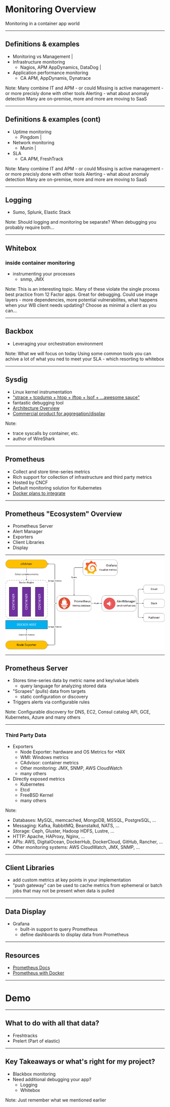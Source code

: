 # Monitoring Overview

Monitoring in a container app world

---

## Definitions & examples
- Monitoring vs Management |
- Infrastructure monitoring
   - Nagios, APM AppDynamics, DataDog |
- Application performance monitoring 
   - CA APM, AppDynamis, Dynatrace 

Note:
Many combine IT and APM - or could
Missing is active management - or more precisly done with other tools
Alerting - what about anomaly detection 
Many are on-premise, more and more are moving to SaaS

---

## Definitions & examples (cont)
- Uptime monitoring 
   - Pingdom |
- Network monitoring
   - Munin |
- SLA
   - CA APM, FreshTrack

Note:
Many combine IT and APM - or could
Missing is active management - or more precisly done with other tools
Alerting - what about anomaly detection 
Many are on-premise, more and more are moving to SaaS

---

## Logging
   - Sumo, Splunk, Elastic Stack

Note:
Should logging and monitoring be separate?  When debugging you probably require both...

---

## Whitebox
### inside container monitoring
- instrumenting your processes
   - snmp, JMX

Note:
This is an interesting topic.  Many of these violate the single process best practice from 12 Factor apps.
Great for debugging.
Could use image layers - more dependencies, more potential vulnerabilites, what happens when your WB client needs updating?
Choose as minimal a client as you can...

---

## Backbox
- Leveraging your orchestration environment

Note:
What we will focus on today
Using some common tools you can achive a lot of what you ned to meet your SLA - which resorting to whitebox


---

## Sysdig
- Linux kernel instrumentation
- ["strace + tcpdump + htop + iftop + lsof + ...awesome sauce"](https://github.com/draios/sysdig)
- fantastic debugging tool
- [Architecture Overview](https://sysdig.com/blog/sysdig-vs-dtrace-vs-strace-a-technical-discussion/)
- [Commercial product for aggregation/display](https://sysdig.com/product/monitor/)

Note:
- trace syscalls by container, etc.
- author of WireShark

---

## Prometheus
- Collect and store time-series metrics
- Rich support for collection of infrastructure and third party metrics
- Hosted by CNCF
- Default monitoring solution for Kubernetes
- [Docker plans to integrate](https://github.com/moby/moby/issues/27307)

---

## Prometheus "Ecosystem" Overview
- Prometheus Server
- Alert Manager
- Exporters
- Client Libraries
- Display

---

![DockerPrometheus](assets/prometheus-on-docker.png)

---

## Prometheus Server
- Stores time-series data by metric name and key/value labels
  - query language for analyzing stored data
- "Scrapes" (pulls) data from targets
  - static configuration or discovery
- Triggers alerts via configurable rules

Note:
Configurable discovery for DNS, EC2, Consul catalog API, GCE, Kubernetes, Azure and many others

---

### Third Party Data
- Exporters
  - Node Exporter: hardware and OS Metrics for *NIX
  - WMI: Windows metrics
  - CAdvisor: container metrics
  - Other monitoring: JMX, SNMP, AWS CloudWatch
  - many others
- Directly exposed metrics
  - Kubernetes
  - Etcd
  - FreeBSD Kernel
  - many others

Note:

- Databases: MySQL, memcached, MongoDB, MSSQL, PostgreSQL, ...
- Messaging: Kafka, RabbitMQ, Beanstalkd, NATS, ...
- Storage: Ceph, Gluster, Hadoop HDFS, Lustre, ...
- HTTP: Apache, HAProxy, Nginx, ...
- APIs: AWS, DigitalOcean, DockerHub, DockerCloud, GitHub, Rancher, ...
- Other monitoring systems: AWS CloudWatch, JMX, SNMP, ...

---

## Client Libraries
- add custom metrics at key points in your implementation
- "push gateway" can be used to cache metrics from ephemeral or batch jobs that may not be present when data is pulled

---

## Data Display
- Grafana
  - built-in support to query Prometheus
  - define dashboards to display data from Prometheus

---

## Resources
- [Prometheus Docs](https://prometheus.io/docs/introduction/overview/)
- [Prometheus with Docker](https://stefanprodan.com/2016/a-monitoring-solution-for-docker-hosts-containers-and-containerized-services/)

---

# Demo

---

## What to do with all that data?

- Freshtracks
- Prelert (Part of elastic)

---

## Key Takeaways or what's right for my project?
- Blackbox monitoring
- Need additional debugging your app?
   - Logging
   - Whitebox

Note: 
Just remember what we mentioned earlier

